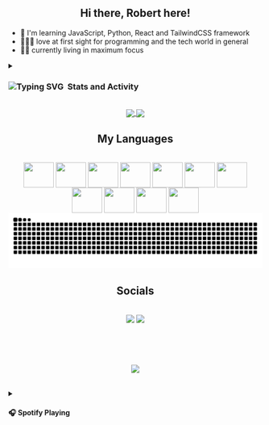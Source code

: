 <h2 align="center">Hi there, Robert here!</h2>

- 🧠 I'm learning JavaScript, Python, React and TailwindCSS framework
- 👨🏻‍💻 love at first sight for programming and the tech world in general
- ✍🏻 currently living in maximum focus

<details> 
  <summary>
    <h3>
      <img src="https://www.svgrepo.com/show/254963/stats-business-and-finance.svg" width="25" height="25" alt="Typing SVG"> &nbsp;Stats and Activity 
    </h3>
  </summary>

  <div align="center" style="display: inline_block">
    <h3>🔥 Streak Stats</h3>
    <a href="https://kzrobertkz.github.io/Dev_links/">
      <img src="https://streak-stats.demolab.com?user=kzrobertkz&theme=midnight-purple&locale=pt_BR" height="180em" align="center" alt="GitHub Streak" />
    </a>
  </div>
</details> 


<div align="center" style="display: inline_block"><br>
  <a href="https://kzrobertkz.github.io/Dev_links/">
      <img height="180em" align="center" src="https://github-readme-stats.vercel.app/api?username=KzRobertkz&count_private=true&theme=midnight-purple&include_all_commits=true&show_icons=true" />
  </a>
  <a href="https://kzrobertkz.github.io/Dev_links/">
    <img height="180em" align="center" src="https://github-readme-stats.vercel.app/api/top-langs/?username=KzRobertkz&layout=compact&theme=midnight-purple" />
  </a>
</div>


<div align="center" style="display: inline_block">
  <h2>My Languages</h2><br>
  <img align="center" height="50" width="60" src="https://cdn.jsdelivr.net/gh/devicons/devicon@latest/icons/html5/html5-original.svg" />
  <img align="center" height="50" width="60" src="https://cdn.jsdelivr.net/gh/devicons/devicon@latest/icons/css3/css3-original.svg" />
  <img align="center" height="50" width="60" src="https://cdn.jsdelivr.net/gh/devicons/devicon@latest/icons/javascript/javascript-original.svg" />
  <img align="center" height="50" width="60" src="https://cdn.jsdelivr.net/gh/devicons/devicon@latest/icons/python/python-original.svg" />
  <img align="center" height="50" width="60" src="https://cdn.jsdelivr.net/gh/devicons/devicon@latest/icons/tailwindcss/tailwindcss-original.svg" />
  <img align="center" height="50" width="60" src="https://cdn.jsdelivr.net/gh/devicons/devicon@latest/icons/flask/flask-original.svg" />
  <img align="center" height="50" width="60" src="https://cdn.jsdelivr.net/gh/devicons/devicon@latest/icons/git/git-original.svg" />
  <img align="center" height="50" width="60" src="https://cdn.jsdelivr.net/gh/devicons/devicon@latest/icons/react/react-original.svg" />
  <img align="center" height="50" width="60" src="https://cdn.jsdelivr.net/gh/devicons/devicon@latest/icons/mysql/mysql-original.svg" />
  <img align="center" height="50" width="60" src="https://cdn.jsdelivr.net/gh/devicons/devicon@latest/icons/adonisjs/adonisjs-original.svg" />
  <img align="center" height="50" width="60" src="https://cdn.jsdelivr.net/gh/devicons/devicon@latest/icons/postgresql/postgresql-original.svg" />
</div>

<div align="center">
  <picture>
    <source media="(prefers-color-scheme: dark)" srcset="https://raw.githubusercontent.com/KzRobertkz/KzRobertkz/output/github-contribution-grid-snake-dark.svg">
    <source media="(prefers-color-scheme: light)" srcset="https://raw.githubusercontent.com/KzRobertkz/KzRobertkz/output/github-contribution-grid-snake.svg">
    <img alt="github contribution grid snake animation" src="https://raw.githubusercontent.com/KzRobertkz/KzRobertkz/output/github-contribution-grid-snake.svg">
  </picture>
</div>

<div align="center">
  <h2 align="center">Socials</h2><br>
  <a href="https://www.linkedin.com/in/robert-christian-079313306/" ><img src="https://img.shields.io/badge/LinkedIn-0077B5?style=for-the-badge&logo=linkedin&logoColor=white" /></a>
  <a href="https://mail.google.com/mail/?view=cm&fs=1&to=robert.44azz@gmail.com" ><img src="https://img.shields.io/badge/Gmail-D14836?style=for-the-badge&logo=gmail&logoColor=white" /></a>
</div><br>

##


<div align="center"><br><br>
  <a href="https://kzrobertkz.github.io/Dev_links/">
    <img src="https://quotes-github-readme.vercel.app/api?type=horizontal&theme=catppuccin&quote=Difficulties%20prepare%20ordinary%20people%20for%20extraordinary%20destinies.&author=C.S%20Lewis"/>
  </a>
</div>

##

<details>
  <summary>
    <h4>🎧 Spotify Playing</h4>
  </summary>
    
  [![Christian Pop Music](https://img.shields.io/badge/Christian%20Pop%20Music-%231DB954.svg?&style=flat-square&logo=spotify&logoColor=white)](https://open.spotify.com/playlist/0eufhXK7WPSiiwPcaz3Jq7?si=839465c918394657) [![Programming Music](https://img.shields.io/badge/Programming%20Music-%231DB954.svg?&style=flat-square&logo=spotify&logoColor=white)](https://open.spotify.com/playlist/1FWq5Cu05LmtSHgFEXRnZO?si=FozGJF9nRXq2wTv_JpN2wQ) [![PPOP Music](https://img.shields.io/badge/PPOP%20Music-%231DB954.svg?&style=flat-square&logo=spotify&logoColor=white)](https://open.spotify.com/playlist/58bZKfJFpUl2CwWET1QJ3X?si=259YV8_VRS-IKHsFZMmPTQ)
    
  [![Spotify](https://readme-spotify.warengonzaga.com/api/spotify)](https://open.spotify.com/user/22rgvw4sv5kjmas7vpcy3jowi)
  
</details>
